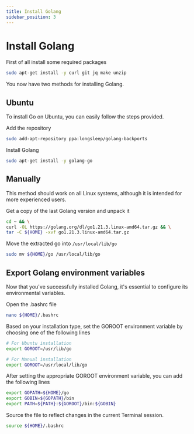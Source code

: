 ```yaml
---
title: Install Golang
sidebar_position: 3
---
```


# Install Golang

First of all install some required packages

```bash
sudo apt-get install -y curl git jq make unzip
```

You now have two methods for installing Golang.

## Ubuntu

To install Go on Ubuntu, you can easily follow the steps provided.

Add the repository

```bash
sudo add-apt-repository ppa:longsleep/golang-backports
```

Install Golang

```bash
sudo apt-get install -y golang-go
```

## Manually

This method should work on all Linux systems, although it is intended for more experienced users.

Get a copy of the last Golang version and unpack it

```bash
cd ~ && \
curl -OL https://golang.org/dl/go1.21.3.linux-amd64.tar.gz && \
tar -C ${HOME} -xvf go1.21.3.linux-amd64.tar.gz
```

Move the extracted go into `/usr/local/lib/go`
```bash
sudo mv ${HOME}/go /usr/local/lib/go
```

## Export Golang environment variables

Now that you've successfully installed Golang, it's essential to configure its environmental variables.

Open the .bashrc file

```bash
nano ${HOME}/.bashrc
```

Based on your installation type, set the GOROOT environment variable by choosing one of the following lines

```bash
# For Ubuntu installation
export GOROOT=/usr/lib/go

# For Manual installation
export GOROOT=/usr/local/lib/go
```

After setting the appropriate GOROOT environment variable, you can add the following lines

```bash title=${HOME}/.bashrc
export GOPATH=${HOME}/go
export GOBIN=${GOPATH}/bin
export PATH=${PATH}:${GOROOT}/bin:${GOBIN}
```

Source the file to reflect changes in the current Terminal session.

```bash
source ${HOME}/.bashrc
```